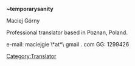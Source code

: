 **\~temporarysanity**

Maciej Górny

Professional translator based in Poznan, Poland.

e-mail: maciejgie \\\*at\*\\ gmail . com GG: 1299426

[Category:Translator](Category:Translator "wikilink")